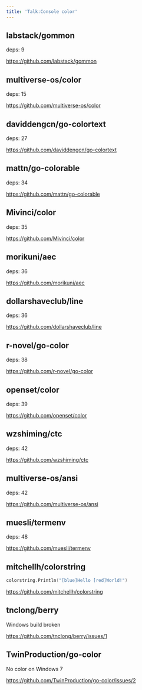 ```yaml
---
title: 'Talk:Console color'
---
```


## labstack/gommon

deps: 9

<https://github.com/labstack/gommon>

## multiverse-os/color

deps: 15

<https://github.com/multiverse-os/color>

## daviddengcn/go-colortext

deps: 27

<https://github.com/daviddengcn/go-colortext>

## mattn/go-colorable

deps: 34

<https://github.com/mattn/go-colorable>

## Mivinci/color

deps: 35

<https://github.com/Mivinci/color>

## morikuni/aec

deps: 36

<https://github.com/morikuni/aec>

## dollarshaveclub/line

deps: 36

<https://github.com/dollarshaveclub/line>

## r-novel/go-color

deps: 38

<https://github.com/r-novel/go-color>

## openset/color

deps: 39

<https://github.com/openset/color>

## wzshiming/ctc

deps: 42

<https://github.com/wzshiming/ctc>

## multiverse-os/ansi

deps: 42

<https://github.com/multiverse-os/ansi>

## muesli/termenv

deps: 48

<https://github.com/muesli/termenv>

## mitchellh/colorstring

~~~go
colorstring.Println("[blue]Hello [red]World!")
~~~

<https://github.com/mitchellh/colorstring>

## tnclong/berry

Windows build broken

<https://github.com/tnclong/berry/issues/1>

## TwinProduction/go-color

No color on Windows 7

<https://github.com/TwinProduction/go-color/issues/2>
